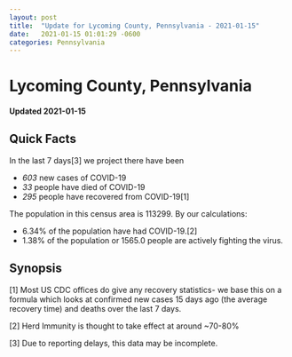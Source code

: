 ```yaml
---
layout: post
title:  "Update for Lycoming County, Pennsylvania - 2021-01-15"
date:   2021-01-15 01:01:29 -0600
categories: Pennsylvania
---
```


# Lycoming County, Pennsylvania
#### Updated 2021-01-15

## Quick Facts

In the last 7 days[3] we project there have been
- *603* new cases of COVID-19
- *33* people have died of COVID-19
- *295* people have recovered from COVID-19[1]

The population in this census area is 113299. By our calculations:
- 6.34% of the population have had COVID-19.[2]
- 1.38% of the population or 1565.0 people are actively fighting the virus.

## Synopsis




[1] Most US CDC offices do give any recovery statistics- we base this on a formula which looks at confirmed new cases
15 days ago (the average recovery time) and deaths over the last 7 days.

[2] Herd Immunity is thought to take effect at around ~70-80%

[3] Due to reporting delays, this data may be incomplete.
 
    
